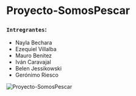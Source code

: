 # Proyecto-SomosPescar

### `Intregrantes`: 
- Nayla Bechara
- Ezequiel Villalba
- Mauro Benitez
- Iván Caravajal
- Belen Jessikowski
- Gerónimo Riesco

![Proyecto-SomosPescar](https://user-images.githubusercontent.com/83089714/182244389-fc46e56c-d06d-4d6d-8337-6cab1562b896.png)

